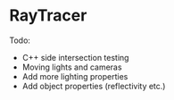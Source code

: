 # RayTracer

Todo:
- C++ side intersection testing
- Moving lights and cameras
- Add more lighting properties
- Add object properties (reflectivity etc.)